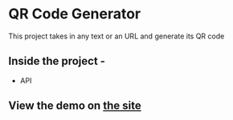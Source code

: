 # QR Code Generator

This project takes in any text or an URL and generate its QR code

## Inside the project -
- API

## View the demo on [the site](https://paper-pot.github.io/QRcodeGenerator/)
